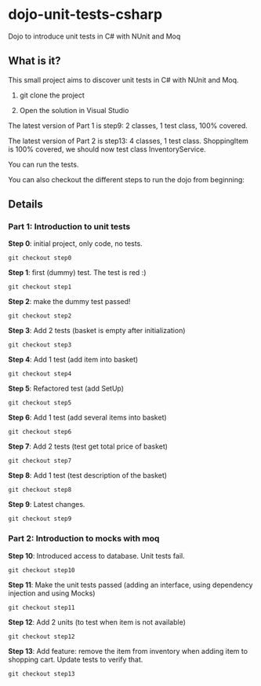 # dojo-unit-tests-csharp
Dojo to introduce unit tests in C# with NUnit and Moq


## What is it?

This small project aims to discover unit tests in C# with NUnit and Moq.


1) git clone the project

2) Open the solution in Visual Studio


The latest version of Part 1 is step9: 2 classes, 1 test class, 100% covered.


The latest version of Part 2 is step13: 4 classes, 1 test class. ShoppingItem is 100% covered, we should now test class InventoryService.


You can run the tests.


You can also checkout the different steps to run the dojo from beginning:


## Details

### Part 1: Introduction to unit tests

**Step 0**: initial project, only code, no tests.

`git checkout step0`

**Step 1**: first (dummy) test. The test is red :)

`git checkout step1`

**Step 2**: make the dummy test passed!

`git checkout step2`

**Step 3**: Add 2 tests (basket is empty after initialization)

`git checkout step3`

**Step 4**: Add 1 test (add item into basket)

`git checkout step4`

**Step 5**: Refactored test (add SetUp)

`git checkout step5`

**Step 6**: Add 1 test (add several items into basket)

`git checkout step6`

**Step 7**: Add 2 tests (test get total price of basket)

`git checkout step7`

**Step 8**: Add 1 test (test description of the basket)

`git checkout step8`

**Step 9**: Latest changes.

`git checkout step9`


### Part 2: Introduction to mocks with moq

**Step 10**: Introduced access to database. Unit tests fail.

`git checkout step10`

**Step 11**: Make the unit tests passed (adding an interface, using dependency injection and using Mocks)

`git checkout step11`

**Step 12**: Add 2 units (to test when item is not available)

`git checkout step12`

**Step 13**: Add feature: remove the item from inventory when adding item to shopping cart. Update tests to verify that.

`git checkout step13`
